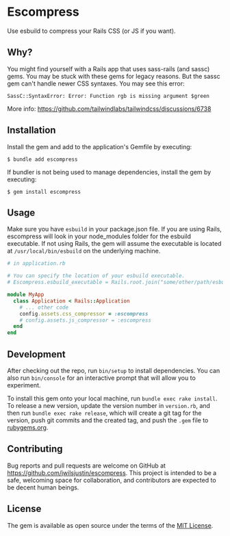 # Escompress

Use esbuild to compress your Rails CSS (or JS if you want).

## Why?

You might find yourself with a Rails app that uses sass-rails (and sassc) gems. You may be stuck with these gems for legacy reasons. But the sassc gem can't handle newer CSS syntaxes. You may see this error:

```
SassC::SyntaxError: Error: Function rgb is missing argument $green
```

More info: https://github.com/tailwindlabs/tailwindcss/discussions/6738

## Installation

Install the gem and add to the application's Gemfile by executing:

    $ bundle add escompress

If bundler is not being used to manage dependencies, install the gem by executing:

    $ gem install escompress

## Usage

Make sure you have `esbuild` in your package.json file. If you are using Rails, escompress will look in your node_modules folder for the esbuild executable. If not using Rails, the gem will assume the executable is located at `/usr/local/bin/esbuild` on the underlying machine.

```ruby
# in application.rb

# You can specify the location of your esbuild executable.
# Escompress.esbuild_executable = Rails.root.join("some/other/path/esbuild")

module MyApp
  class Application < Rails::Application
    # ... other code
    config.assets.css_compressor = :escompress
    # config.assets.js_compressor = :escompress
  end
end
```

## Development

After checking out the repo, run `bin/setup` to install dependencies. You can also run `bin/console` for an interactive prompt that will allow you to experiment.

To install this gem onto your local machine, run `bundle exec rake install`. To release a new version, update the version number in `version.rb`, and then run `bundle exec rake release`, which will create a git tag for the version, push git commits and the created tag, and push the `.gem` file to [rubygems.org](https://rubygems.org).

## Contributing

Bug reports and pull requests are welcome on GitHub at https://github.com/jwilsjustin/escompress. This project is intended to be a safe, welcoming space for collaboration, and contributors are expected to be decent human beings.

## License

The gem is available as open source under the terms of the [MIT License](https://opensource.org/licenses/MIT).
